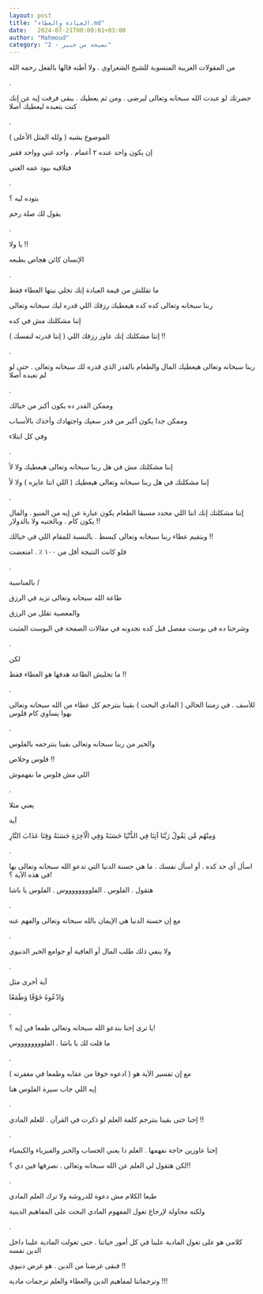 ```yaml
---
layout: post
title: "العبادة والعطاء.md"
date:   2024-07-21T00:00:01+03:00
author: "Mahmoud"
category: "2 - نصيحة من خبير"
---
```

من المقولات الغريبة المنسوبة للشيخ الشعراوي . ولا أظنه
قالها بالفعل رحمه الله

.

حضرتك لو عبدت الله سبحانه وتعالى ليرضى . ومن ثم يعطيك .
يبقى فرقت إيه عن إنك كنت بتعبده ليعطيك أصلا

.

الموضوع يشبه ( ولله المثل الأعلى )

إن يكون واحد عنده ٢ أعمام . واحد غني وواحد فقير

فتلاقيه بيود عمه الغني

.

بتوده ليه ؟

يقول لك صلة رحم

.

يا ولا !!

الإنسان كائن هجاص بطبعه

.

ما تقللش من قيمة العبادة إنك تخلي نيتها العطاء
فقط

ربنا سبحانه وتعالى كده كده هيعطيك رزقك اللي قدره ليك
سبحانه وتعالى

إننا مشكلتك مش في كده

إنتا مشكلتك إنك عاوز رزقك اللي ( إنتا قدرته لنفسك
) !!

.

ربنا سبحانه وتعالى هيعطيك المال والطعام بالقدر الذي قدره
لك سبحانه وتعالى . حتى لو لم تعبده أصلا

.

وممكن القدر ده يكون أكبر من خيالك

وممكن جدا يكون أكبر من قدر سعيك واجتهادك وأخذك
بالأسباب

وفي كل ابتلاء

.

إننا مشكلتك مش في هل ربنا سبحانه وتعالى هيعطيك ولا
لأ

إننا مشكلتك في هل ربنا سبحانه وتعالى هيعطيك ( اللي انتا
عايزه ) ولا لأ

.

إنتا مشكلتك إنك انتا اللي محدد مسبقا الطعام يكون عبارة
عن إيه من المنيو . والمال يكون كام . وبالجنيه ولا بالدولار !!

وبتقيم عطاء ربنا سبحانه وتعالى كبسط . بالنسبة للمقام
اللي في خيالك !!

فلو كانت النتيجة أقل من ١٠٠ ٪ . امتعضت

.

بالمناسبة /

طاعة الله سبحانه وتعالى تزيد في الرزق

والمعصية تقلل من الرزق

وشرحنا ده في بوست مفصل قبل كده تجدونه في مقالات الصفحة
في البوست المثبت

.

لكن

ما تخليش الطاعة هدفها هو العطاء فقط !!

.

للأسف . في زمننا الحالي ( المادي البحت ) بقينا بنترجم كل
عطاء من الله سبحانه وتعالى بهوا يساوي كام فلوس

.

والخير من ربنا سبحانه وتعالى بقينا بنترجمه
بالفلوس

فلوس وخلاص !!

اللي مش فلوس ما نفهموش

.

يعني مثلا

آية

وَمِنْهُم مَّن يَقُولُ رَبَّنَا آتِنَا فِي الدُّنْيَا حَسَنَةً وَفِي الْآخِرَةِ حَسَنَةً
وَقِنَا عَذَابَ النَّارِ

.

اسأل أي حد كده . أو اسأل نفسك . ما هي حسنة الدنيا التي
تدعو الله سبحانه وتعالى بها في هذه الآية ؟!

هتقول . الفلوس . الفلووووووووس . الفلوس يا باشا

.

مع إن حسنة الدنيا هي الإيمان بالله سبحانه وتعالى والفهم
عنه

.

ولا ينفي ذلك طلب المال أو العافية أو جوامع الخير
الدنيوي

.

آية أخرى مثل

وَادْعُوهُ خَوْفًا وَطَمَعًا

.

يا ترى إحنا بندعو الله سبحانه وتعالى طمعا في إيه
؟!

ما قلت لك يا باشا . الفلووووووووس

.

مع إن تفسير الآية هو ( ادعوه خوفا من عقابه وطمعا في
مغفرته )

إيه اللي جاب سيرة الفلوس هنا

.

إحنا حتى بقينا بنترجم كلمة العلم لو ذكرت في القرآن .
للعلم المادي !!

.

إحنا عاوزين حاجة نفهمها . العلم دا يعني الحساب والجبر
والفيزياء والكيمياء

لكن هتقول لي العلم عن الله سبحانه وتعالى . نصرفها فين دي
؟!!

.

طبعا الكلام مش دعوة للدروشة ولا ترك العلم المادي

ولكنه محاولة لإرجاع تغول المفهوم المادي البحت على
المفاهيم الدينية

.

كلامي هو على تغول المادية علينا في كل أمور حياتنا . حتى
تغولت المادية علينا داخل الدين نفسه

فبقى غرضنا من الدين . هو غرض دنيوي !!

وترجماتنا لمفاهيم الدين والعطاء والعلم ترجمات
مادية !!!
